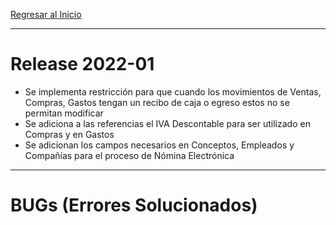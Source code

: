 [Regresar al Inicio](../README.md)

---
# Release 2022-01
- Se implementa restricción para que cuando los movimientos de Ventas, Compras, Gastos tengan un recibo de caja o egreso estos no se permitan modificar
- Se adiciona a las referencias el IVA Descontable para ser utilizado en Compras y en Gastos
- Se adicionan los campos necesarios en Conceptos, Empleados y Compañías para el proceso de Nómina Electrónica

---
# BUGs (Errores Solucionados)
